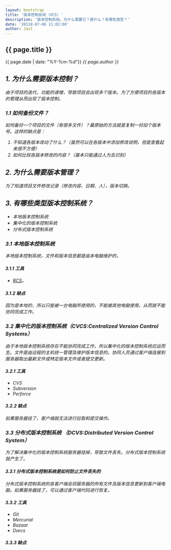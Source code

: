 ```yaml
---
layout: bootstrap
title: '版本控制系统（VCS）'
description: '版本控制系统。为什么需要它？是什么？有哪些类型？'
date: '20118-07-06 11:02:00'
author: Jast
---
```

## {{ page.title }} 
<i class="far fa-clock"></i>{{ page.date | date: "%Y-%m-%d"}}  <i class="far fa-user">{{ page.author }}  
## 1. 为什么需要版本控制？
由于项目的迭代，功能的递增，导致项目会出现多个版本。为了方便项目的各版本的管理从而出现了版本控制。
### 1.1 如何备份文件？
如何备份一个项目的文件（有很多文件）？最原始的方法就是复制一份加个版本号。这样的缺点是：
1. 不知道各版本改动了什么？（虽然可以在各版本中添加修改说明，但是查看起来很不方便）
2. 如何比较各版本修改的内容？（基本只能通过人为去识别）

## 2. 为什么需要版本管理？
为了知道项目文件修改记录（修改内容、日期、人），版本切换。

## 3. 有哪些类型版本控制系统？
- 本地版本控制系统
- 集中化的版本控制系统
- 分布式版本控制系统

### 3.1 本地版本控制系统
本地版本控制系统，文件和版本信息都是由本电脑维护的，
#### 3.1.1 工具
- [RCS](https://zh.wikipedia.org/wiki/%E4%BF%AE%E8%AE%A2%E6%8E%A7%E5%88%B6%E7%B3%BB%E7%BB%9F)。

#### 3.1.2 缺点
因为是本地的，所以只能被一台电脑所使用的，不能被其他电脑使用，从而就不能协同完成工作。

### 3.2 集中化的版本控制系统（CVCS:Centralized Version Control Systems）
由于本地版本控制系统存在不能协同完成工作，所以集中化的版本控制系统应运而生。文件是由远程的主机统一管理及维护版本信息的。协同人员通过客户端连接到服务器取出最新文件或特定版本文件或者提交更新。
#### 3.2.1 工具
- CVS
- Subversion
- Perforce

#### 3.2.2 缺点
如果服务器挂了，客户端就无法进行拉取和提交操作。

### 3.3 分布式版本控制系统 （DCVS:Distributed Version Control System）
为了解决集中化的版本控制系统服务器挂掉，导致文件丢失。分布式版本控制系统就产生了。
#### 3.3.1 分布式版本控制系统是如何防止文件丢失的
分布式版本控制系统的各客户端会将服务器的所有文件及版本信息更新到客户端电脑。如果服务器挂了，可以通过客户端代码进行恢复。
#### 3.3.2 工具
- Git
- Mercurial
- Bazaar
- Darcs

#### 3.3.3 缺点
